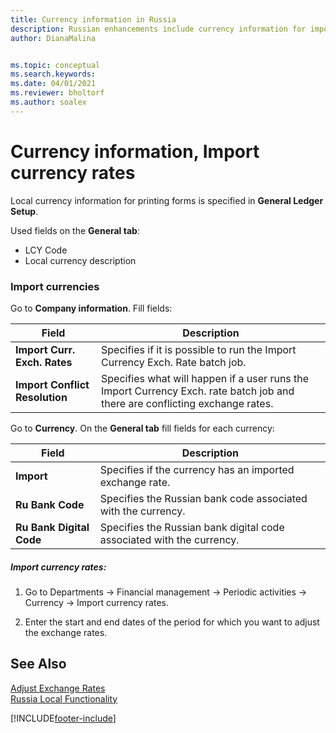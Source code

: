 ```yaml
---
title: Currency information in Russia
description: Russian enhancements include currency information for importing currency rates.
author: DianaMalina


ms.topic: conceptual
ms.search.keywords:
ms.date: 04/01/2021
ms.reviewer: bholtorf
ms.author: soalex
---
```


# Currency information, Import currency rates

Local currency information for printing forms is specified in **General Ledger Setup**.

Used fields on the **General tab**:

- LCY Code
- Local currency description

### Import currencies

Go to **Company information**. Fill fields:

| Field                          | Description                                                  |
| ------------------------------ | ------------------------------------------------------------ |
| **Import Curr. Exch. Rates**   | Specifies if it is possible to run the Import Currency Exch. Rate batch job. |
| **Import Conflict Resolution** | Specifies what will happen if a user runs the Import Currency Exch. rate batch job and there are conflicting exchange rates. |

Go to **Currency**. Оn the **General tab** fill fields for each currency:

| Field                    | Description                                                  |
| ------------------------ | ------------------------------------------------------------ |
| **Import**               | Specifies if the currency has an imported exchange rate.     |
| **Ru Bank Code**         | Specifies the Russian bank code associated with the currency. |
| **Ru Bank Digital Code** | Specifies the Russian bank digital code associated with the currency. |

##### Import currency rates:

1. Go to Departments -> Financial management -> Periodic activities -> Currency -> Import currency rates.

2. Enter the start and end dates of the period for which you want to adjust the exchange rates.

## See Also

[Adjust Exchange Rates](Adjust-Exchange-Rates.md)  
[Russia Local Functionality](russia-local-functionality.md)  


[!INCLUDE[footer-include](../../includes/footer-banner.md)]